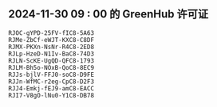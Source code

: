 ## 2024-11-30 09 : 00 的 GreenHub 许可证
```
RJOC-gYPD-25FV-fIC8-5A63
RJMe-ZbCf-eWJT-KXC8-C8DF
RJMX-PKXn-NsNr-R4C8-2ED8
RJLp-HzeD-N1Iv-BaC8-74D3
RJLN-ScKE-UgQD-QFC8-1793
RJLM-Bh5o-NOxB-QoC8-8EC9
RJJs-bjlV-FFJ0-soC8-D9FE
RJJn-WfMC-r2eg-CpC8-D2F3
RJJ4-Emkj-fEJ9-amC8-EACC
RJI7-V8gO-lNu0-Y1C8-DB78
```
